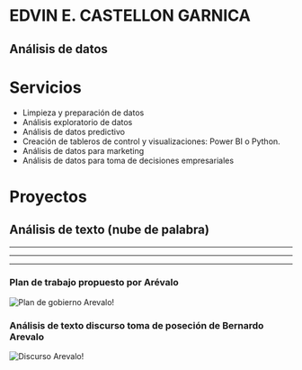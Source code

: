 # EDVIN E. CASTELLON GARNICA
## Análisis de datos

# Servicios
* Limpieza y preparación de datos
* Análisis exploratorio de datos
* Análisis de datos predictivo
* Creación de tableros de control y visualizaciones: Power BI o Python.
* Análisis de datos para marketing
* Análisis de datos para toma de decisiones empresariales


# Proyectos
## Análisis de texto  (nube de palabra)
**********
***********
***********
### Plan de trabajo propuesto por Arévalo
![Plan de gobierno Arevalo!](https://github.com/edvincastellon/edvincastellon.github.io/blob/71c11ffd7d0cc0e534ab8a7e003669874a2cb437/imagenes/plan_arevalo_nube.png)



### Análisis de texto discurso toma de poseción de Bernardo Arevalo
![Discurso Arevalo!](https://github.com/edvincastellon/edvincastellon.github.io/blob/8563a7a05d749949d9636310127ea1572feab99b/imagenes/discurso_toma_poseci%C3%B3n.png)
